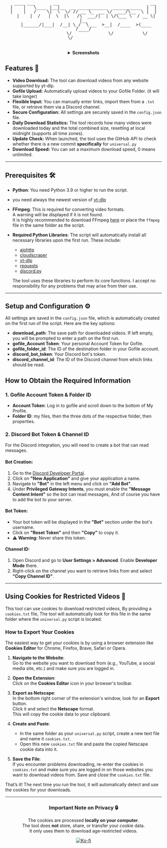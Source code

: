 <div align="center">
  <pre style="white-space:pre-wrap; text-align:center; display:inline-block; max-width:95%; overflow:auto; line-height:1; font-family:monospace; margin:0 0 16px 0;">                                                                              
 ____ ___       __                                   __
|    |   \____ |__|__  __ ___________  ___________  |  |
|    |   /    \|  \  \/ // __ \_  __ \/  ___/\__  \ |  |
  |    |  /   |  \  |\   /\  ___/|  | \/\___ \  / __ \|  |__
  |______/|___|  /__| \_/  \___  >__|  /____  >(____  /____/
                  \/              \/           \/      \/          
  </pre>
<details>
  <summary><strong>Screenshots</strong></summary>
 
  <p align="center">
    <img alt="Screenshot 1" src="assets/screenshots/screen1.png" style="max-width:1000px; width:90%; border:1px solid #444; border-radius:6px; box-shadow:0 6px 18px rgba(0,0,0,0.2); margin-bottom:16px;">
  </p>

  <p align="center">
    <img alt="Screenshot 2" src="assets/screenshots/screen2.png" style="max-width:1000px; width:90%; border:1px solid #444; border-radius:6px; box-shadow:0 6px 18px rgba(0,0,0,0.2);">
  </p>
  
</details>
</div>

## Features 🚀

- **Video Download:** The tool can download videos from any website supported by yt-dlp.
- **Gofile Upload:** Automatically upload videos to your Gofile Folder. (it will take longer)
- **Flexible Input:** You can manually enter links, import them from a `.txt` file, or retrieve them via a Discord channel.
- **Secure Configuration:** All settings are securely saved in the `config.json` file.
- **Daily Download Statistics:** The tool records how many videos were downloaded today and the total combined size, resetting at local midnight (supports all time zones).
- **Update Check:** When launched, the tool uses the GitHub API to check whether there is a new commit **specifically** for `universal.py`
- **Download Speed:** You can set a maximum download speed, 0 means unlimited.

---

## Prerequisites 🛠️

- **Python**: You need Python 3.9 or higher to run the script.
- you need always the newest version of [yt-dlp](https://github.com/yt-dlp/yt-dlp)
- **FFmpeg**: This is required for converting video formats.  
  A warning will be displayed if it is not found.  
  It is highly recommended to download FFmpeg [here](https://ffmpeg.org/download.html) or place the `ffmpeg` file in the same folder as the script.

- **Required Python Libraries**: The script will automatically install all necessary libraries upon the first run. These include:
  - [aiohttp](https://docs.aiohttp.org/) 
  - [cloudscraper](https://github.com/VeNoMouS/cloudscraper)  
  - [yt-dlp](https://github.com/yt-dlp/yt-dlp)
  - [requests](https://github.com/psf/requests) 
  - [discord.py](https://github.com/Rapptz/discord.py)
  
  The tool uses these libraries to perform its core functions. I accept no responsibility for any problems that may arise from their use.

---

## Setup and Configuration ⚙️

All settings are saved in the `config.json` file, which is automatically created on the first run of the script. Here are the key options:

- **download_path**: The save path for downloaded videos. If left empty, you will be prompted to enter a path on the first run.  
- **gofile_Account Token**: Your personal Account Token for Gofile.  
- **gofile_folder_id**: The ID of the destination folder in your Gofile account.  
- **discord_bot_token**: Your Discord bot's token.  
- **discord_channel_id**: The ID of the Discord channel from which links should be read.  

## How to Obtain the Required Information

### 1. Gofile Account Token & Folder ID

- **Account Token**: Log in to gofile and scroll down to the bottom of My Profile. 
- **Folder ID**: my files, then the three dots of the respective folder, then properties.
  
### 2. Discord Bot Token & Channel ID

For the Discord integration, you will need to create a bot that can read messages.

#### Bot Creation:

1. Go to the [Discord Developer Portal](https://discord.com/developers/applications).  
2. Click on **"New Application"** and give your application a name.  
3. Navigate to **"Bot"** in the left menu and click on **"Add Bot"**.  
4. Under **Privileged Gateway Intents**, you must enable the **"Message Content Intent"** so the bot can read messages, And of course you have to add the bot to your server.

#### Bot Token:

- Your bot token will be displayed in the **"Bot"** section under the bot's username.  
- Click on **"Reset Token"** and then **"Copy"** to copy it.  
- ⚠️ **Warning**: Never share this token.  

#### Channel ID:

1. Open Discord and go to **User Settings > Advanced**. Enable **Developer Mode** there.  
2. Right-click on the channel you want to retrieve links from and select **"Copy Channel ID"**.

---

## Using Cookies for Restricted Videos 🍪

This tool can use cookies to download restricted videos, By providing a `cookies.txt` file, The tool will automatically look for this file in the same folder where the `universal.py` script is located.

### How to Export Your Cookies

The easiest way to get your cookies is by using a browser extension like **Cookies Editor** for Chrome, Firefox, Brave, Safari or Opera.

1. **Navigate to the Website**:  
   Go to the website you want to download from (e.g., YouTube, a social media site, etc.) and make sure you are logged in.

2. **Open the Extension**:  
   Click on the **Cookies Editor** icon in your browser's toolbar.

3. **Export as Netscape**:  
   In the bottom right corner of the extension's window, look for an **Export** button.  
   Click it and select the **Netscape** format.  
   This will copy the cookie data to your clipboard.

4. **Create and Paste**:  
   - In the same folder as your `universal.py` script, create a new text file and name it `cookies.txt`.  
   - Open this new `cookies.txt` file and paste the copied Netscape cookie data into it.  

5. **Save the File**:  
   If you encounter problems downloading, re-enter the cookies in `cookies.txt` and make sure you are logged in on those websites you want to download videos from. 
   Save and close the `cookies.txt` file.  

That’s it! The next time you run the tool, it will automatically detect and use the cookies for your downloads.

---

<div align="center">
  
### Important Note on Privacy 🔒
The cookies are processed **locally on your computer**.  
The tool does **not** store, share, or transfer your cookie data.  
It only uses them to download age-restricted videos.


[![Ko-fi](https://www.ko-fi.com/img/githubbutton_sm.svg)](https://ko-fi.com/bitnestt)

</div>
